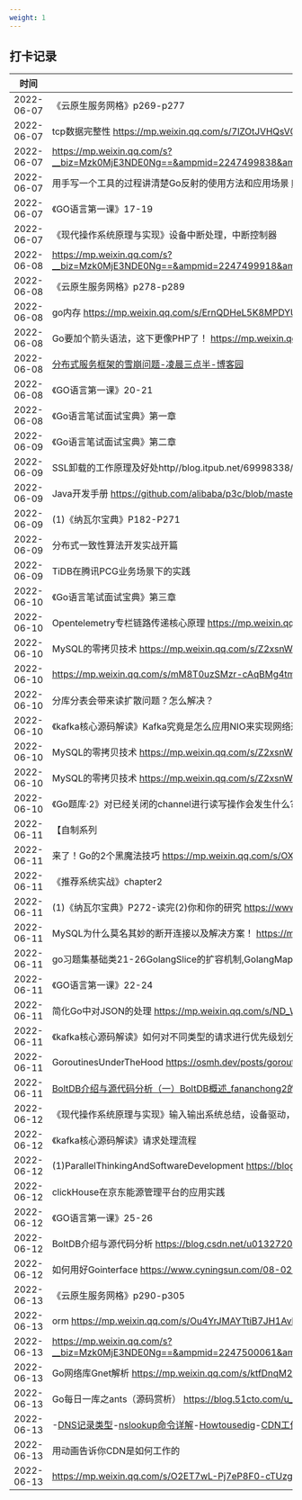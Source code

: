 ```yaml
---
weight: 1
---
```


## 打卡记录

| 时间  |  内容  |
| ---- | ---- |
| 2022-06-07 |《云原生服务网格》p269-p277|
| 2022-06-07 |tcp数据完整性 https://mp.weixin.qq.com/s/7lZOtJVHQsV0KnGH5oZvJQ|
| 2022-06-07 |https://mp.weixin.qq.com/s?__biz=Mzk0MjE3NDE0Ng==&ampmid=2247499838&ampidx=1&ampsn=6e7335be30fb24b03c54ccaaf135f236&ampchksm=c2c5ba93f5b23385a21191ea0ba60431340b195a3d63ae4d0e737f8274920d4c372940e4094c&ampscene=178&ampcur_album_id=2123743679373688834#rd|
| 2022-06-07 |用手写一个工具的过程讲清楚Go反射的使用方法和应用场景 https://mp.weixin.qq.com/s/-Psm6C_lxuRwCgakjEq2OA|
| 2022-06-07 |《GO语言第一课》17-19|
| 2022-06-07 |《现代操作系统原理与实现》设备中断处理，中断控制器|
| 2022-06-08 |https://mp.weixin.qq.com/s?__biz=Mzk0MjE3NDE0Ng==&ampmid=2247499918&ampidx=1&ampsn=987617e81bb0f73cf164b074c625ca80&ampchksm=c2c5ba23f5b23335eef4903ffa1fae0a20881161606f0a134301094e419037b7b8ebbb98d443&ampscene=178&ampcur_album_id=2123743679373688834#rd|
| 2022-06-08 |《云原生服务网格》p278-p289|
| 2022-06-08 |go内存 https://mp.weixin.qq.com/s/ErnQDHeL5K8MPDYUPwjSYA|
| 2022-06-08 |Go要加个箭头语法，这下更像PHP了！ https://mp.weixin.qq.com/s/uo23gKC_Lbm0JNe5_YbVfA|
| 2022-06-08 |[分布式服务框架的雪崩问题-凌晨三点半-博客园]( https://www.cnblogs.com/vveiliang/p/6643907.html)|
| 2022-06-08 |《GO语言第一课》20-21|
| 2022-06-08 |《Go语言笔试面试宝典》第一章|
| 2022-06-09 |《Go语言笔试面试宝典》第二章|
| 2022-06-09 |SSL卸载的工作原理及好处http//blog.itpub.net/69998338/viewspace-2855362/|
| 2022-06-09 |Java开发手册 https://github.com/alibaba/p3c/blob/master/Java%E5%BC%80%E5%8F%91%E6%89%8B%E5%86%8C(%E9%BB%84%E5%B1%B1%E7%89%88).pdf|
| 2022-06-09 |(1)《纳瓦尔宝典》P182-P271|
| 2022-06-09 |分布式一致性算法开发实战开篇|
| 2022-06-09 |TiDB在腾讯PCG业务场景下的实践|
| 2022-06-10 |《Go语言笔试面试宝典》第三章|
| 2022-06-10 |Opentelemetry专栏链路传递核心原理 https://mp.weixin.qq.com/s/bZAibRD0p4W3jeYvbMOQsg|
| 2022-06-10 |MySQL的零拷贝技术 https://mp.weixin.qq.com/s/Z2xsnWA5QCyewIMPtBBLpQ|
| 2022-06-10 |https://mp.weixin.qq.com/s/mM8T0uzSMzr-cAqBMg4tmw|
| 2022-06-10 |分库分表会带来读扩散问题？怎么解决？|
| 2022-06-10 |《kafka核心源码解读》Kafka究竟是怎么应用NIO来实现网络通信的|
| 2022-06-10 |MySQL的零拷贝技术 https://mp.weixin.qq.com/s/Z2xsnWA5QCyewIMPtBBLpQ|
| 2022-06-10 |MySQL的零拷贝技术 https://mp.weixin.qq.com/s/Z2xsnWA5QCyewIMPtBBLpQ|
| 2022-06-10 |《Go题库·2》对已经关闭的channel进行读写操作会发生什么? https://mp.weixin.qq.com/s/ZULfPHGqvwg3WlZ0HJZ0eg|
| 2022-06-11 |【自制系列|
| 2022-06-11 |来了！Go的2个黑魔法技巧 https://mp.weixin.qq.com/s/OXJG_Krfsg9YjU2JEVn3gg|
| 2022-06-11 |《推荐系统实战》chapter2|
| 2022-06-11 |(1)《纳瓦尔宝典》P272-读完(2)你和你的研究 https://www.notion.so/6bbb616bba2b45649f46e30e6ac8c493|
| 2022-06-11 |MySQL为什么莫名其妙的断开连接以及解决方案！ https://mp.weixin.qq.com/s/rRMQ2apKyjkyqBGMxXwQBA|
| 2022-06-11 |go习题集基础类21-26GolangSlice的扩容机制,GolangMap底层实现及扩容|
| 2022-06-11 |《GO语言第一课》22-24|
| 2022-06-11 |简化Go中对JSON的处理 https://mp.weixin.qq.com/s/ND_W1g0k0tKZNpC2ohDR0w|
| 2022-06-11 |《kafka核心源码解读》如何对不同类型的请求进行优先级划分|
| 2022-06-11 |GoroutinesUnderTheHood https://osmh.dev/posts/goroutines-under-the-hood|
| 2022-06-11 |[BoltDB介绍与源代码分析（一）BoltDB概述_fananchong2的博客-CSDN博客_boltdb]( https://blog.csdn.net/u013272009/article/details/120805945)|
| 2022-06-12 |《现代操作系统原理与实现》输入输出系统总结，设备驱动，设备控制器，通用块层，bio|
| 2022-06-12 |《kafka核心源码解读》请求处理流程|
| 2022-06-12 |(1)ParallelThinkingAndSoftwareDevelopment https://blog.devgenius.io/parallel-thinking-and-software-development-673476957dc8|
| 2022-06-12 |clickHouse在京东能源管理平台的应用实践|
| 2022-06-12 |《GO语言第一课》25-26|
| 2022-06-12 |BoltDB介绍与源代码分析 https://blog.csdn.net/u013272009/article/details/120805945|
| 2022-06-12 |如何用好Gointerface https://www.cyningsun.com/08-02-2021/using-golang-interface-well.html|
| 2022-06-13 |《云原生服务网格》p290-p305|
| 2022-06-13 |orm https://mp.weixin.qq.com/s/Ou4YrJMAYTtiB7JH1AvbRg|
| 2022-06-13 |https://mp.weixin.qq.com/s?__biz=Mzk0MjE3NDE0Ng==&ampmid=2247500061&ampidx=1&ampsn=6cb3382d7ac35ebeac52bbba3a89db4e&ampchksm=c2c5bbb0f5b232a6e1b2c7b1f55a7b7057d29ea11348068e122a03b75db220ffe19ea1e8fc24&ampscene=178&ampcur_album_id=2123743679373688834#rd|
| 2022-06-13 |Go网络库Gnet解析 https://mp.weixin.qq.com/s/ktfDnqM2nDbbIrPs0Wr8Pg|
| 2022-06-13 |Go每日一库之ants（源码赏析） https://blog.51cto.com/u_15484502/4902631|
| 2022-06-13 |-[DNS记录类型]( https://www.cnblogs.com/bluestorm/p/10345334.html)-[nslookup命令详解]( https://blog.csdn.net/violet_echo_0908/article/details/52033725)-[Howtousedig]( https://jvns.ca/blog/2021/12/04/how-to-use-dig/)-[CDN工作原理]( https://support.huaweicloud.com/productdesc-cdn/cdn_01_0109.html)-[说说为什么要有CNAME](http//www.net-add.com/devops/sre/cdn/3.html)主要从运维视角说了CNAME的优点。-[cname的应用场景是什么]( https://developer.aliyun.com/ask/2045)开发角度说了CNAME的应用场景|
| 2022-06-13 |用动画告诉你CDN是如何工作的|
| 2022-06-13 |https://mp.weixin.qq.com/s/O2ET7wL-Pj7eP8F0-cTUzg|

